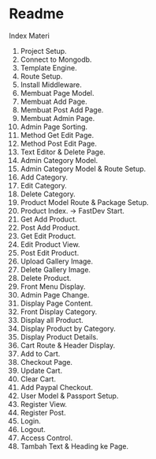 # Readme

Index Materi

1. Project Setup.
2. Connect to Mongodb.
3. Template Engine.
4. Route Setup.
5. Install Middleware.
6. Membuat Page Model.
7. Membuat Add Page.
8. Membuat Post Add Page.
9. Membuat Admin Page.
10. Admin Page Sorting.
11. Method Get Edit Page.
12. Method Post Edit Page.
13. Text Editor & Delete Page.
14. Admin Category Model.
15. Admin Category Model & Route Setup.
16. Add Category.
17. Edit Category.
18. Delete Category.
19. Product Model Route & Package Setup.
20. Product Index. -> FastDev Start.
21. Get Add Product.
22. Post Add Product.
23. Get Edit Product.
24. Edit Product View.
25. Post Edit Product.
26. Upload Gallery Image.
27. Delete Gallery Image.
28. Delete Product.
29. Front Menu Display.
30. Admin Page Change.
31. Display Page Content.
32. Front Display Category.
33. Display all Product.
34. Display Product by Category.
35. Display Product Details.
36. Cart Route & Header Display.
37. Add to Cart.
38. Checkout Page.
39. Update Cart.
40. Clear Cart.
41. Add Paypal Checkout.
42. User Model & Passport Setup.
43. Register View.
44. Register Post.
45. Login.
46. Logout.
47. Access Control.
48. Tambah Text & Heading ke Page.
